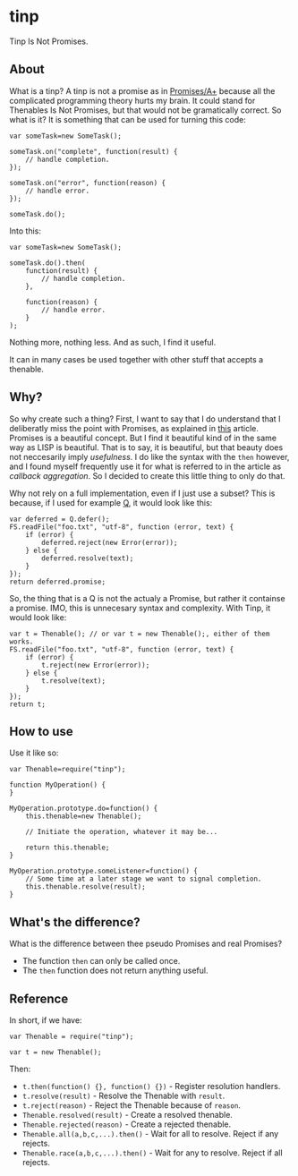 tinp
====

Tinp Is Not Promises.

About
-----

What is a tinp? A tinp is not a promise as in [Promises/A+](https://github.com/promises-aplus) because all the complicated
programming theory hurts my brain. It could stand for Thenables Is Not Promises, but that would not be gramatically
correct. So what is it? It is something that can be used for turning this code:

````
var someTask=new SomeTask();

someTask.on("complete", function(result) {
    // handle completion.
});

someTask.on("error", function(reason) {
    // handle error.
});

someTask.do();
````

Into this:

````
var someTask=new SomeTask();

someTask.do().then(
    function(result) {
        // handle completion.
    },

    function(reason) {
        // handle error.
    }
);
````

Nothing more, nothing less. And as such, I find it useful.

It can in many cases be used together with other stuff that accepts a thenable.

Why?
----

So why create such a thing? First, I want to say that I do understand that I deliberatly miss the point with Promises, as
explained in [this](https://blog.domenic.me/youre-missing-the-point-of-promises/) article. Promises is a beautiful concept.
But I find it beautiful kind of in the same way as LISP is beautiful. That is to say, it is beautiful, but that beauty
does not neccesarily imply _usefulness_. I do like the syntax with the `then` however, and I found myself frequently use
it for what is referred to in the article as _callback aggregation_. So I decided to create this little thing to only do that.

Why not rely on a full implementation, even if I just use a subset? This is because, if I used for example
[Q](https://github.com/kriskowal/q), it would look like this:

````
var deferred = Q.defer();
FS.readFile("foo.txt", "utf-8", function (error, text) {
    if (error) {
        deferred.reject(new Error(error));
    } else {
        deferred.resolve(text);
    }
});
return deferred.promise;
````

So, the thing that is a Q is not the actualy a Promise, but rather it containse a promise. IMO, this is unnecesary syntax and
complexity. With Tinp, it would look like:

````
var t = Thenable(); // or var t = new Thenable();, either of them works.
FS.readFile("foo.txt", "utf-8", function (error, text) {
    if (error) {
        t.reject(new Error(error));
    } else {
        t.resolve(text);
    }
});
return t;
````

How to use
----------

Use it like so:

````
var Thenable=require("tinp");

function MyOperation() {
}

MyOperation.prototype.do=function() {
    this.thenable=new Thenable();

    // Initiate the operation, whatever it may be...

    return this.thenable;
}

MyOperation.prototype.someListener=function() {
    // Some time at a later stage we want to signal completion.
    this.thenable.resolve(result);
}
````

What's the difference?
----------------------

What is the difference between thee pseudo Promises and real Promises?

* The function `then` can only be called once.
* The `then` function does not return anything useful.

Reference
---------

In short, if we have:

````
var Thenable = require("tinp");

var t = new Thenable();
````

Then:

* `t.then(function() {}, function() {})` - Register resolution handlers.
* `t.resolve(result)` - Resolve the Thenable with `result`.
* `t.reject(reason)` - Reject the Thenable because of `reason`.
* `Thenable.resolved(result)` - Create a resolved thenable.
* `Thenable.rejected(reason)` - Create a rejected thenable.
* `Thenable.all(a,b,c,...).then()` - Wait for all to resolve. Reject if any rejects.
* `Thenable.race(a,b,c,...).then()` - Wait for any to resolve. Reject if all rejects.
